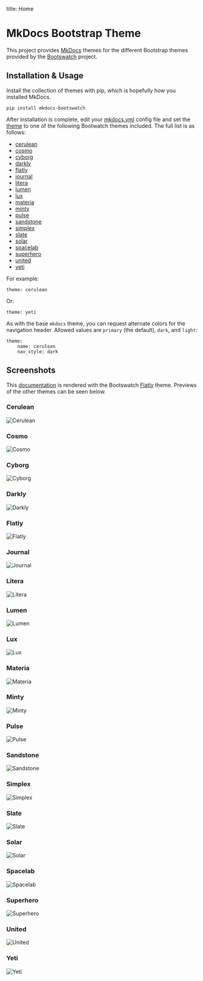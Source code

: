 title: Home

# MkDocs Bootstrap Theme

This project provides [MkDocs] themes for the different Bootstrap themes
provided by the [Bootswatch] project.


## Installation & Usage

Install the collection of themes with pip, which is hopefully how you
installed MkDocs.

    pip install mkdocs-bootswatch


After installation is complete, edit your [mkdocs.yml] config file and set the
[theme] to one of the following Bootwatch themes included. The full list is as
follows:

 - [cerulean](#cerulean)
 - [cosmo](#cosmo)
 - [cyborg](#cyborg)
 - [darkly](#darkly)
 - [flatly](#flatly)
 - [journal](#journal)
 - [litera](#litera)
 - [lumen](#lumen)
 - [lux](#lux)
 - [materia](#materia)
 - [minty](#minty)
 - [pulse](#pulse)
 - [sandstone](#sandstone)
 - [simplex](#simplex)
 - [slate](#slate)
 - [solar](#solar)
 - [spacelab](#spacelab)
 - [superhero](#superhero)
 - [united](#united)
 - [yeti](#yeti)

For example:

    theme: cerulean

Or:

    theme: yeti

As with the base `mkdocs` theme, you can request alternate colors for the
navigation header. Allowed values are `primary` (the default), `dark`, and
`light`:

    theme:
        name: cerulean
        nav_style: dark

## Screenshots

This [documentation] is rendered with the Bootswatch [Flatly](#flatly) theme.
Previews of the other themes can be seen below.

### Cerulean
![Cerulean](/screenshots/cerulean.png)

### Cosmo
![Cosmo](/screenshots/cosmo.png)

### Cyborg
![Cyborg](/screenshots/cyborg.png)

### Darkly
![Darkly](/screenshots/darkly.png)

### Flatly
![Flatly](/screenshots/flatly.png)

### Journal
![Journal](/screenshots/journal.png)

### Litera
![Litera](/screenshots/litera.png)

### Lumen
![Lumen](/screenshots/lumen.png)

### Lux
![Lux](/screenshots/lux.png)

### Materia
![Materia](/screenshots/materia.png)

### Minty
![Minty](/screenshots/minty.png)

### Pulse
![Pulse](/screenshots/pulse.png)

### Sandstone
![Sandstone](/screenshots/sandstone.png)

### Simplex
![Simplex](/screenshots/simplex.png)

### Slate
![Slate](/screenshots/slate.png)

### Solar
![Solar](/screenshots/solar.png)

### Spacelab
![Spacelab](/screenshots/spacelab.png)

### Superhero
![Superhero](/screenshots/superhero.png)

### United
![United](/screenshots/united.png)

### Yeti
![Yeti](/screenshots/yeti.png)

[Mkdocs]: https://www.mkdocs.org
[mkdocs.yml]: https://www.mkdocs.org/user-guide/configuration/
[theme]: https://www.mkdocs.org/user-guide/configuration/#theme
[documentation]: https://mkdocs.github.io/mkdocs-bootstrap/
[Bootswatch]: https://bootswatch.com/
